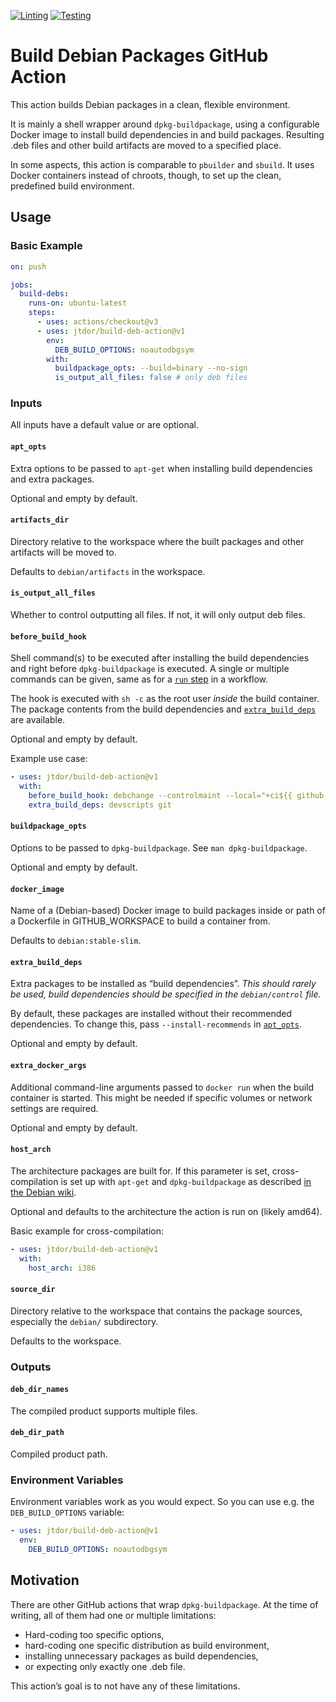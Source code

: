 [![Linting](https://github.com/cnangel/build-deb-action/actions/workflows/lint.yml/badge.svg)](https://github.com/cnangel/build-deb-action/actions/workflows/lint.yml)
[![Testing](https://github.com/cnangel/build-deb-action/actions/workflows/test.yml/badge.svg)](https://github.com/cnangel/build-deb-action/actions/workflows/test.yml)

# Build Debian Packages GitHub Action

This action builds Debian packages in a clean, flexible environment.

It is mainly a shell wrapper around `dpkg-buildpackage`, using a configurable
Docker image to install build dependencies in and build packages. Resulting
.deb files and other build artifacts are moved to a specified place.

In some aspects, this action is comparable to `pbuilder` and `sbuild`. It uses
Docker containers instead of chroots, though, to set up the clean, predefined
build environment.

## Usage
### Basic Example
```yaml
on: push

jobs:
  build-debs:
    runs-on: ubuntu-latest
    steps:
      - uses: actions/checkout@v3
      - uses: jtdor/build-deb-action@v1
        env:
          DEB_BUILD_OPTIONS: noautodbgsym
        with:
          buildpackage_opts: --build=binary --no-sign
          is_output_all_files: false # only deb files
```

### Inputs
All inputs have a default value or are optional.

#### `apt_opts`
Extra options to be passed to `apt-get` when installing build dependencies and
extra packages.

Optional and empty by default.

#### `artifacts_dir`
Directory relative to the workspace where the built packages and other
artifacts will be moved to.

Defaults to `debian/artifacts` in the workspace.

#### `is_output_all_files`
Whether to control outputting all files. If not, it will only output deb files.

#### `before_build_hook`
Shell command(s) to be executed after installing the build dependencies and right
before `dpkg-buildpackage` is executed. A single or multiple commands can be
given, same as for a
[`run` step](https://docs.github.com/en/actions/using-workflows/workflow-syntax-for-github-actions#jobsjob_idstepsrun)
in a workflow.

The hook is executed with `sh -c` as the root user *inside* the build container.
The package contents from the build dependencies and
[`extra_build_deps`](#extra_build_deps) are available.

Optional and empty by default.

Example use case:
```yaml
- uses: jtdor/build-deb-action@v1
  with:
    before_build_hook: debchange --controlmaint --local="+ci${{ github.run_id }}~git$(git rev-parse --short HEAD)" "CI build"
    extra_build_deps: devscripts git
```

#### `buildpackage_opts`
Options to be passed to `dpkg-buildpackage`. See `man dpkg-buildpackage`.

Optional and empty by default.

#### `docker_image`
Name of a (Debian-based) Docker image to build packages inside or path of a
Dockerfile in GITHUB_WORKSPACE to build a container from.

Defaults to `debian:stable-slim`.

#### `extra_build_deps`
Extra packages to be installed as “build dependencies”. *This should rarely be
used, build dependencies should be specified in the `debian/control` file.*

By default, these packages are installed without their recommended
dependencies. To change this, pass `--install-recommends` in
[`apt_opts`](#apt_opts).

Optional and empty by default.

#### `extra_docker_args`
Additional command-line arguments passed to `docker run` when the build
container is started. This might be needed if specific volumes or network
settings are required.

Optional and empty by default.

#### `host_arch`
The architecture packages are built for. If this parameter is set,
cross-compilation is set up with `apt-get` and `dpkg-buildpackage` as described
[in the Debian wiki](https://wiki.debian.org/CrossCompiling#Building_with_dpkg-buildpackage).

Optional and defaults to the architecture the action is run on (likely amd64).

Basic example for cross-compilation:
```yaml
- uses: jtdor/build-deb-action@v1
  with:
    host_arch: i386
```

#### `source_dir`
Directory relative to the workspace that contains the package sources,
especially the `debian/` subdirectory.

Defaults to the workspace.

### Outputs
#### `deb_dir_names`
The compiled product supports multiple files.

#### `deb_dir_path`
Compiled product path.

### Environment Variables
Environment variables work as you would expect. So you can use e.g. the
`DEB_BUILD_OPTIONS` variable:
```yaml
- uses: jtdor/build-deb-action@v1
  env:
    DEB_BUILD_OPTIONS: noautodbgsym
```

## Motivation
There are other GitHub actions that wrap `dpkg-buildpackage`. At the time of
writing, all of them had one or multiple limitations:
 * Hard-coding too specific options,
 * hard-coding one specific distribution as build environment,
 * installing unnecessary packages as build dependencies,
 * or expecting only exactly one .deb file.

This action’s goal is to not have any of these limitations.

